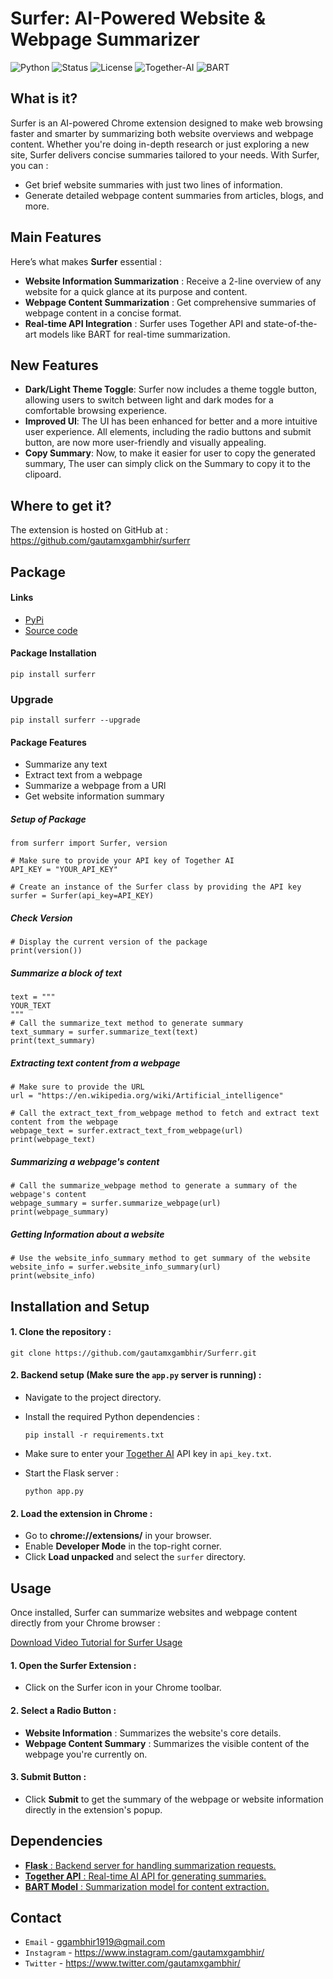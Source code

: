 # Surfer: AI-Powered Website & Webpage Summarizer

![Python](https://img.shields.io/badge/python-3.12-blue)
![Status](https://img.shields.io/badge/status-stable-brightgreen)
![License](https://img.shields.io/badge/license-MIT-red)
![Together-AI](https://img.shields.io/badge/Together%20AI-0f6fff)
![BART](https://img.shields.io/badge/BART-8A2BE2)

## What is it?

Surfer is an AI-powered Chrome extension designed to make web browsing faster and smarter by summarizing both website overviews and webpage content. 
Whether you're doing in-depth research or just exploring a new site, 
Surfer delivers concise summaries tailored to your needs.
With Surfer, you can :
 - Get brief website summaries with just two lines of information.
 - Generate detailed webpage content summaries from articles, blogs, and more.

## Main Features

Here’s what makes **Surfer** essential :

 - **Website Information Summarization** : Receive a 2-line overview of any website for a quick glance at its purpose and content.
 - **Webpage Content Summarization** : Get comprehensive summaries of webpage content in a concise format. 
 - **Real-time API Integration** : Surfer uses Together API and state-of-the-art models like BART for real-time summarization. 

## New Features

- **Dark/Light Theme Toggle**: Surfer now includes a theme toggle button, allowing users to switch between light and dark modes for a comfortable browsing experience.
- **Improved UI**: The UI has been enhanced for better and a more intuitive user experience. All elements, including the radio buttons and submit button, are now more user-friendly and visually appealing.
- **Copy Summary**: Now, to make it easier for user to copy the generated summary, The user can simply click on the Summary to copy it to the clipoard.

## Where to get it?

The extension is hosted on GitHub at : https://github.com/gautamxgambhir/surferr

## Package

#### Links
 - [PyPi](https://pypi.org/project/surferr/0.3/)
 - [Source code](https://github.com/gautamxgambhir/surferr)

#### Package Installation
    pip install surferr

### Upgrade
    pip install surferr --upgrade

#### Package Features
 - Summarize any text
 - Extract text from a webpage
 - Summarize a webpage from a URl
 - Get website information summary

##### Setup of Package

```
from surferr import Surfer, version

# Make sure to provide your API key of Together AI
API_KEY = "YOUR_API_KEY"

# Create an instance of the Surfer class by providing the API key
surfer = Surfer(api_key=API_KEY)
```

##### Check Version

```
# Display the current version of the package
print(version())
```

##### Summarize a block of text

```
text = """
YOUR_TEXT
"""
# Call the summarize_text method to generate summary
text_summary = surfer.summarize_text(text)
print(text_summary)
```

##### Extracting text content from a webpage

```
# Make sure to provide the URL
url = "https://en.wikipedia.org/wiki/Artificial_intelligence"

# Call the extract_text_from_webpage method to fetch and extract text content from the webpage
webpage_text = surfer.extract_text_from_webpage(url)
print(webpage_text)
```

##### Summarizing a webpage's content

```
# Call the summarize_webpage method to generate a summary of the webpage's content
webpage_summary = surfer.summarize_webpage(url)
print(webpage_summary)
```

##### Getting Information about a website 

```
# Use the website_info_summary method to get summary of the website
website_info = surfer.website_info_summary(url)
print(website_info)
```

## Installation and Setup

#### 1. Clone the repository :
``` 
git clone https://github.com/gautamxgambhir/Surferr.git 
```

#### 2. Backend setup (Make sure the ```app.py``` server is running) :
 - Navigate to the project directory.
 - Install the required Python dependencies :
    ```
    pip install -r requirements.txt
    ```
 - Make sure to enter your [Together AI](https://www.together.ai/) API key in ```api_key.txt```.

 - Start the Flask server :
    ```
    python app.py
    ```
#### 2. Load the extension in Chrome :
 - Go to **chrome://extensions/** in your browser.
 - Enable **Developer Mode** in the top-right corner.
 - Click **Load unpacked** and select the ```surfer``` directory.

## Usage
Once installed, Surfer can summarize websites and webpage content directly from your Chrome browser :

[Download Video Tutorial for Surfer Usage](https://cdn.discordapp.com/attachments/924595995252232222/1290820853075808307/Project_Video.mp4?ex=66fdda19&is=66fc8899&hm=0fde6035c0fdcc04517fa4554bd821535504d7e0f23bb829355c7622c2263bbc&)

#### 1. Open the Surfer Extension :
 - Click on the Surfer icon in your Chrome toolbar.
#### 2. Select a Radio Button :
 - **Website Information** : Summarizes the website's core details.
- **Webpage Content Summary** : Summarizes the visible content of the webpage you're currently on.
#### 3. Submit Button :
 - Click **Submit** to get the summary of the webpage or website information directly in the extension's popup.

## Dependencies
 - [**Flask** : Backend server for handling summarization requests.](https://flask.palletsprojects.com/en/3.0.x/)
 - [**Together API** : Real-time AI API for generating summaries.](https://www.together.ai/)
 - [**BART Model** : Summarization model for content extraction.](https://huggingface.co/docs/transformers/en/model_doc/bart)

## Contact

- `Email` - ggambhir1919@gmail.com
- `Instagram` - https://www.instagram.com/gautamxgambhir/
- `Twitter` - https://www.twitter.com/gautamxgambhir/